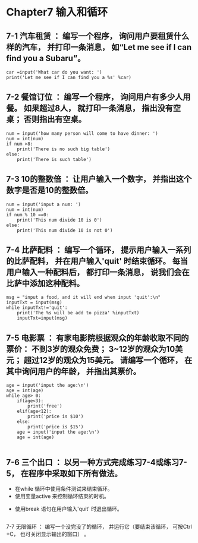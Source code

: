 # Chapter7 输入和循环

## 7-1 汽车租赁 ： 编写一个程序， 询问用户要租赁什么样的汽车， 并打印一条消息， 如“Let me see if I can find you a Subaru”。
````
car =input('What car do you want: ')
print('Let me see if I can find you a %s' %car)
````

## 7-2 餐馆订位 ： 编写一个程序， 询问用户有多少人用餐。 如果超过8人， 就打印一条消息， 指出没有空桌； 否则指出有空桌。
````
num = input('how many person will come to have dinner: ')
num = int(num)
if num >8:
    print('There is no such big table')
else:
    print('There is such table')
````

## 7-3 10的整数倍 ： 让用户输入一个数字， 并指出这个数字是否是10的整数倍。
````
num = input('input a num: ')
num = int(num)
if num % 10 ==0:
    print('This num divide 10 is 0')
else:
    print('This num divide 10 is not 0')
````

## 7-4 比萨配料 ： 编写一个循环， 提示用户输入一系列的比萨配料， 并在用户输入'quit' 时结束循环。 每当用户输入一种配料后， 都打印一条消息， 说我们会在比萨中添加这种配料。
````
msg = "input a food, and it will end when input 'quit':\n"
inputTxt = input(msg)
while inputTxt!='quit':
    print('The %s will be add to pizza' %inputTxt)
    inputTxt=input(msg)
````

## 7-5 电影票 ： 有家电影院根据观众的年龄收取不同的票价： 不到3岁的观众免费； 3~12岁的观众为10美元； 超过12岁的观众为15美元。 请编写一个循环， 在其中询问用户的年龄， 并指出其票价。
````
age = input('input the age:\n')
age = int(age)
while age> 0:
    if(age<3):
        print('free')
    elif(age<12):
        print('price is $10')
    else:
        print('price is $15')
    age = input('input the age:\n')
    age = int(age)
    
````
## 7-6 三个出口 ： 以另一种方式完成练习7-4或练习7-5， 在程序中采取如下所有做法。
* 在while 循环中使用条件测试来结束循环。
* 使用变量active 来控制循环结束的时机。
- 使用break 语句在用户输入'quit' 时退出循环。
````
````
7-7 无限循环 ： 编写一个没完没了的循环， 并运行它（要结束该循环， 可按Ctrl +C， 也可关闭显示输出的窗口） 。
